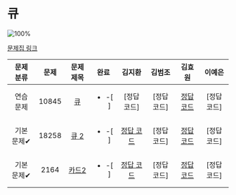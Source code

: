 
# 큐

![100%](https://progress-bar.dev/3/?scale=3&title=progress&width=500&color=babaca&suffix=/3)

[문제집 링크](https://www.acmicpc.net/workbook/view/7310)

| 문제 분류 | 문제 | 문제 제목 | 완료 | 김지환 | 김범조 | 김효원 | 이예은 |
| :--: | :--: | :--: | :--: | :--: | :--: | :--: | :--: |
| 연습 문제 | 10845 | [큐](https://www.acmicpc.net/problem/10845) | <ul><li> -[ ] </li></ul> | [정답 코드] | [정답 코드] | [정답 코드](https://github.com/evelyn-Kim/codingtest/blob/master/%ED%81%90/10845.py) | [정답 코드] |
| 기본 문제✔ | 18258 | [큐 2](https://www.acmicpc.net/problem/18258) | <ul><li> -[ ] </li></ul> | [정답 코드](/자료구조/solution/18258-김지환.cpp) | [정답 코드] | [정답 코드](https://github.com/evelyn-Kim/codingtest/blob/master/%ED%81%90/18258.py) | [정답 코드] |
| 기본 문제✔ | 2164 | [카드2](https://www.acmicpc.net/problem/2164) | <ul><li> -[ ] </li></ul> | [정답 코드](/자료구조/solution/2164-김지환.cpp) | [정답 코드] | [정답 코드](https://github.com/evelyn-Kim/codingtest/blob/master/%ED%81%90/2164.py) | [정답 코드] |
